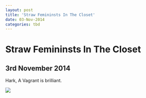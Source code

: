 ```yaml
---
layout: post
title: 'Straw Femininsts In The Closet'
date: 03-Nov-2014
categories: tbd
---
```


# Straw Femininsts In The Closet

## 3rd November 2014

<p Gott in Himmel,   this cartoon from <a href="http://www.harkavagrant.com/">Hark, A Vagrant </a>is brilliant.</p>

<img class="photo-horiz" src="http://www.harkavagrant.com/nonsense/strawfeministssm.png" />

 
